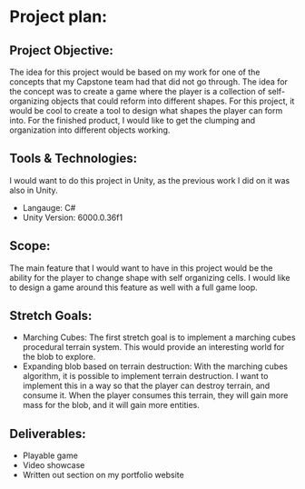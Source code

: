 # Project plan:

## Project Objective:

The idea for this project would be based on my work for one of the concepts that my Capstone team had that did not go through. The idea for the concept was to create a game where the player is a collection of self-organizing objects that could reform into different shapes. For this project, it would be cool to create a tool to design what shapes the player can form into. For the finished product, I would like to get the clumping and organization into different objects working. 

## Tools & Technologies:

I would want to do this project in Unity, as the previous work I did on it was also in Unity. 
* Langauge: C#
* Unity Version: 6000.0.36f1

## Scope:

The main feature that I would want to have in this project would be the ability for the player to change shape with self organizing cells. I would like to design a game around this feature as well with a full game loop. 

## Stretch Goals:

- Marching Cubes: The first stretch goal is to implement a marching cubes procedural terrain system. This would provide an interesting world for the blob to explore.
- Expanding blob based on terrain destruction: With the marching cubes algorithm, it is possible to implement terrain destruction. I want to implement this in a way so that the player can destroy terrain, and consume it. When the player consumes this terrain, they will gain more mass for the blob, and it will gain more entities. 

## Deliverables:

* Playable game
* Video showcase
* Written out section on my portfolio website


